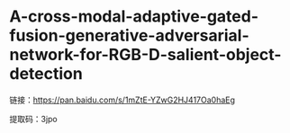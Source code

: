 # A-cross-modal-adaptive-gated-fusion-generative-adversarial-network-for-RGB-D-salient-object-detection  

链接：https://pan.baidu.com/s/1mZtE-YZwG2HJ417Oa0haEg   

提取码：3jpo 
